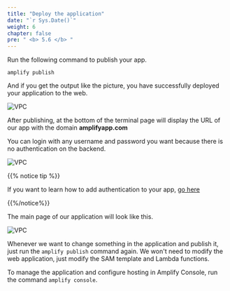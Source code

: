 ```yaml
---
title: "Deploy the application"
date: "`r Sys.Date()`"
weight: 6
chapter: false
pre: " <b> 5.6 </b> "
---
```


Run the following command to publish your app.

```
amplify publish

```

And if you get the output like the picture, you have successfully deployed your application to the web.

![VPC](/images/5.deploy/5.6-deployapp/5.6-1.png)

After publishing, at the bottom of the terminal page will display the URL of our app with the domain **amplifyapp.com**

You can login with any username and password you want because there is no authentication on the backend.

![VPC](/images/5.deploy/5.6-deployapp/5.6-2.png)

{{% notice tip %}}

If you want to learn how to add authentication to your app, [go here](https://docs.amplify.aws/lib/auth/getting-started/q/platform/js/)

{{%/notice%}}

The main page of our application will look like this.

![VPC](/images/5.deploy/5.6-deployapp/5.6-3.png)

Whenever we want to change something in the application and publish it, just run the `amplify publish` command again. We won't need to modify the web application, just modify the SAM template and Lambda functions.

To manage the application and configure hosting in Amplify Console, run the command `amplify console`.
